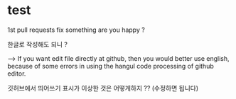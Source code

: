 # test
1st pull requests
fix something
are you happy ?



한글로 작성해도 되니 ?

--> If you want edit file directly at github, 
    then you would better use english, 
    because of some errors in using the hangul code processing of github editor.


깃허브에서 띄어쓰기 표시가 이상한 것은 어떻게하지 ?? (수정하면 됩니다)

